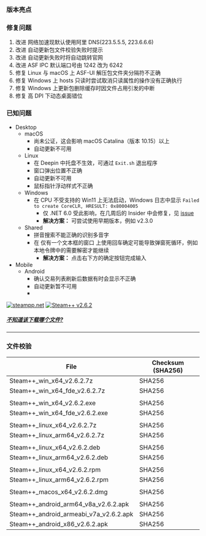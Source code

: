 ### 版本亮点
<!--

. 新增 Android UI
. 新增 Android 冷启动速度
. 新增 Android x86 架构包，适用于 Intel、AMD 芯片的设备
. 新增 Android 导入令牌成功后回到列表页

-->

### 修复问题
1. 改进 网络加速现默认使用阿里 DNS(223.5.5.5, 223.6.6.6)
2. 改进 自动更新包文件校验失败时提示
3. 改进 自动更新失败时将自动跳转官网
4. 改进 ASF IPC 默认端口号由 1242 改为 6242
1. 修复 Linux 与 macOS 上 ASF-UI 解压包文件夹分隔符不正确
2. 修复 Windows 上 hosts 只读时尝试取消只读属性的操作没有正确执行
3. 修复 Windows 上更新包删除缓存时因文件占用引发的中断
4. 修复 高 DPI 下动态桌面错位

<!--
. 改进 Android UI
. 改进 Android 冷启动速度
. 改进 Android 导入令牌成功后回到列表页
. 修复 Android 上屏幕捕获设置项不生效
. 修复 Android 上令牌列表有时不显示值
-->

### 已知问题
- Desktop 
	- macOS
		- 尚未公证，这会影响 macOS Catalina（版本 10.15）以上
		- 自动更新不可用
	- Linux
		- 在 Deepin 中托盘不生效，可通过 ```Exit.sh``` 退出程序
		- 窗口弹出位置不正确
		- 自动更新不可用
		- 鼠标指针浮动样式不正确
	- Windows
		- 在 CPU 不受支持的 Win11 上无法启动，Windows 日志中显示 ```Failed to create CoreCLR, HRESULT: 0x80004005```
			- 仅 .NET 6.0 受此影响，在几周后的 Insider 中会修复，见 [issue](https://github.com/dotnet/core/issues/6733)
			- **解决方案：** 可尝试使用早期版本，例如 v2.3.0
	- Shared
		- 拼音搜索不能正确的识别多音字
		- 在 仅有一个文本框的窗口 上使用回车确定可能导致弹窗死循环，例如本地令牌中的需要解密才能继续
			- **解决方案：** 点击右下方的确定按钮完成输入
- Mobile
	- Android
		- 确认交易列表刷新后数据有时会显示不正确
		- 自动更新暂不可用
		- 

[![steampp.net](https://img.shields.io/badge/WebSite-steampp.net-brightgreen.svg?style=flat-square&color=61dafb)](https://steampp.net)
[![Steam++ v2.6.2](https://img.shields.io/badge/Steam++-v2.6.2-brightgreen.svg?style=flat-square&color=512bd4)]()
  
  
##### [不知道该下载哪个文件?](./download-guide.md)
---

### 文件校验
|  File  | Checksum (SHA256)  |
|  ----  |  ----  |
| Steam++_win_x64_v2.6.2.7z  | SHA256 |
| Steam++_win_x64_fde_v2.6.2.7z  | SHA256 |
| | |
| Steam++_win_x64_v2.6.2.exe  | SHA256 |
| Steam++_win_x64_fde_v2.6.2.exe  | SHA256 |
| | |
| Steam++_linux_x64_v2.6.2.7z  | SHA256 |
| Steam++_linux_arm64_v2.6.2.7z  | SHA256 |
| | |
| Steam++_linux_x64_v2.6.2.deb  | SHA256 |
| Steam++_linux_arm64_v2.6.2.deb  | SHA256 |
| | |
| Steam++_linux_x64_v2.6.2.rpm  | SHA256 |
| Steam++_linux_arm64_v2.6.2.rpm  | SHA256 |
| | |
| Steam++_macos_x64_v2.6.2.dmg  | SHA256 |
| | |
| Steam++_android_arm64_v8a_v2.6.2.apk  | SHA256 |
| Steam++_android_armeabi_v7a_v2.6.2.apk  | SHA256 |
| Steam++_android_x86_v2.6.2.apk  | SHA256 |
